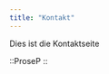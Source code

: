```yaml
---
title: "Kontakt"
---
```

Dies ist die Kontaktseite

::ProseP
<Icon class="projectIcon" name="openmoji:movie-camera"/></Icon>
::
